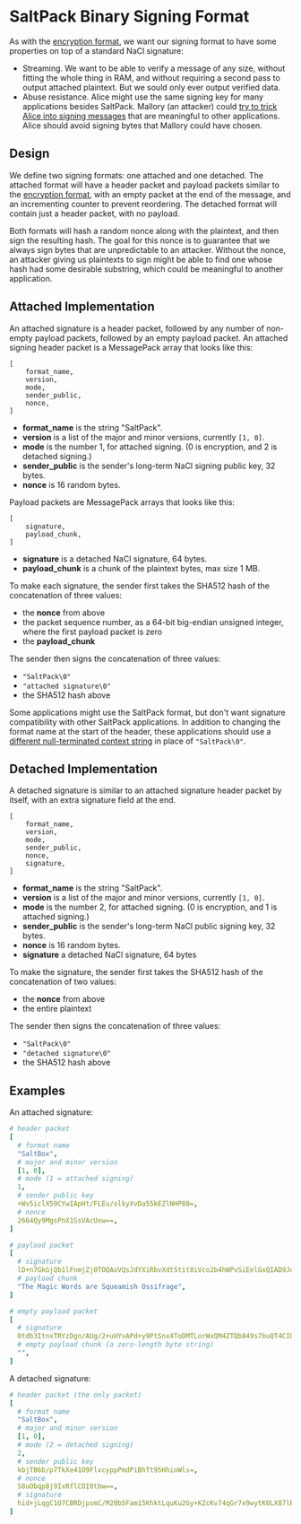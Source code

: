 # SaltPack Binary Signing Format

As with the [encryption format](saltpack_encryption.md), we want our signing
format to have some properties on top of a standard NaCl signature:
- Streaming. We want to be able to verify a message of any size, without
  fitting the whole thing in RAM, and without requiring a second pass to output
  attached plaintext. But we sould only ever output verified data.
- Abuse resistance. Alice might use the same signing key for many applications
  besides SaltPack. Mallory (an attacker) could [try to trick Alice into
  signing
  messages](https://blog.sandstorm.io/news/2015-05-01-is-that-ascii-or-protobuf.html)
  that are meaningful to other applications. Alice should avoid signing bytes
  that Mallory could have chosen.

## Design

We define two signing formats: one attached and one detached. The attached
format will have a header packet and payload packets similar to the [encryption
format](saltpack_encryption.md), with an empty packet at the end of the
message, and an incrementing counter to prevent reordering. The detached format
will contain just a header packet, with no payload.

Both formats will hash a random nonce along with the plaintext, and then sign
the resulting hash. The goal for this nonce is to guarantee that we always sign
bytes that are unpredictable to an attacker. Without the nonce, an attacker
giving us plaintexts to sign might be able to find one whose hash had some
desirable substring, which could be meaningful to another application.

## Attached Implementation

An attached signature is a header packet, followed by any number of non-empty
payload packets, followed by an empty payload packet. An attached signing
header packet is a MessagePack array that looks like this:

```
[
    format_name,
    version,
    mode,
    sender_public,
    nonce,
]
```

- **format_name** is the string "SaltPack".
- **version** is a list of the major and minor versions, currently `[1, 0]`.
- **mode** is the number 1, for attached signing. (0 is encryption, and 2 is
  detached signing.)
- **sender_public** is the sender's long-term NaCl signing public key, 32 bytes.
- **nonce** is 16 random bytes.

Payload packets are MessagePack arrays that looks like this:

```
[
    signature,
    payload_chunk,
]
```

- **signature** is a detached NaCl signature, 64 bytes.
- **payload_chunk** is a chunk of the plaintext bytes, max size 1 MB.

To make each signature, the sender first takes the SHA512 hash of the
concatenation of three values:
- the **nonce** from above
- the packet sequence number, as a 64-bit big-endian unsigned integer, where
  the first payload packet is zero
- the **payload_chunk**

The sender then signs the concatenation of three values:
- `"SaltPack\0"`
- `"attached signature\0"`
- the SHA512 hash above

Some applications might use the SaltPack format, but don't want signature
compatibility with other SaltPack applications. In addition to changing the
format name at the start of the header, these applications should use a
[different null-terminated context
string](https://www.ietf.org/mail-archive/web/tls/current/msg14734.html) in
place of `"SaltPack\0"`.

## Detached Implementation

A detached signature is similar to an attached signature header packet by
itself, with an extra signature field at the end.

```
[
    format_name,
    version,
    mode,
    sender_public,
    nonce,
    signature,
]
```

- **format_name** is the string "SaltPack".
- **version** is a list of the major and minor versions, currently `[1, 0]`.
- **mode** is the number 2, for attached signing. (0 is encryption, and 1 is
  attached signing.)
- **sender_public** is the sender's long-term NaCl public signing key, 32
  bytes.
- **nonce** is 16 random bytes.
- **signature** a detached NaCl signature, 64 bytes

To make the signature, the sender first takes the SHA512 hash of the
concatenation of two values:
- the **nonce** from above
- the entire plaintext

The sender then signs the concatenation of three values:
- `"SaltPack\0"`
- `"detached signature\0"`
- the SHA512 hash above

## Examples

An attached signature:

```yaml
# header packet
[
  # format name
  "SaltBox",
  # major and minor version
  [1, 0],
  # mode (1 = attached signing)
  1,
  # sender public key
  +Wv5iclX59CYwIApHt/FLEu/olkyXvDa55kEZlNHP80=,
  # nonce
  2664Qy9MgsPnX1SsVAcUxw==,
]

# payload packet
[
  # signature
  lD+n7GkGjQb1lFnmjZj0TOQAoVQsJdYXiRbvXdtStit8iVco2b4hWPvSiEelGxQIAD9JoeJS6Objw7qD3+o8AQ==,
  # payload chunk
  "The Magic Words are Squeamish Ossifrage",
]

# empty payload packet
[
  # signature
  0tdb3ItnxTRYzDgn/AUg/2+uHYvAPd+y9PtSnx4ToDMTLorWxQM4ZTQb849s7buQT4CIQL9w6TXxoPARXSzYCQ==,
  # empty payload chunk (a zero-length byte string)
  "",
]
```

A detached signature:

```yaml
# header packet (the only packet)
[
  # format name
  "SaltBox",
  # major and minor version
  [1, 0],
  # mode (2 = detached signing)
  2,
  # sender public key
  kbjTB6b/p7TkXe41O9FlvcyppPmdPiBhTt95HhioWls=,
  # nonce
  58uObqp8j9IxRflCOI0tbw==,
  # signature
  hid+jLqgC1O7CBRDjpsmC/M20b5Fam15KhktLquKu2Gy+KZcKv74qGr7x9wytK0LX87lBoC829qXXJI1JCb6Dg==,
]
```
